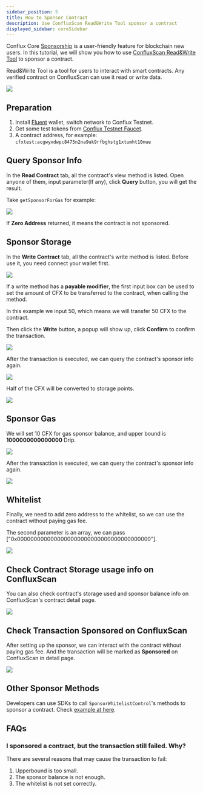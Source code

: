 ```yaml
---
sidebar_position: 5
title: How to Sponsor Contract
description: Use ConfluxScan Read&Write Tool sponsor a contract
displayed_sidebar: coreSidebar
---
```


Conflux Core [Sponsorship](../core-space-basics/sponsor-mechanism.md) is a user-friendly feature for blockchain new users. In this tutorial, we will show you how to use [ConfluxScan Read&Write Tool](https://testnet.confluxscan.io/address/cfxtest:aaejuaaaaaaaaaaaaaaaaaaaaaaaaaaaaeprn7v0eh?tab=contract-viewer) to sponsor a contract.

Read&Write Tool is a tool for users to interact with smart contracts. Any verified contract on ConfluxScan can use it read or write data.

![](./imgs/sponsor/sponsor-read-methods.png)

## Preparation

1. Install [Fluent](https://fluentwallet.com/) wallet, switch network to Conflux Testnet.
2. Get some test tokens from [Conflux Testnet Faucet](https://faucet.confluxnetwork.org/).
3. A contract address, for example: `cfxtest:acgwyxdwpc8475n2na9uk9rfbghstg1xtumht10mue`

## Query Sponsor Info

In the **Read Contract** tab, all the contract's view method is listed. Open anyone of them, input parameter(If any), click **Query** button, you will get the result.

Take `getSponsorForGas` for example:

![](./imgs/sponsor/query-gas-sponsor.png)

If **Zero Address** returned, it means the contract is not sponsored.

## Sponsor Storage

In the **Write Contract** tab, all the contract's write method is listed. Before use it, you need connect your wallet first.

![](./imgs/sponsor/set-collateral-sponsor.png)

If a write method has a **payable modifier**, the first input box can be used to set the amount of CFX to be transferred to the contract, when calling the method.

In this example we input 50, which means we will transfer 50 CFX to the contract.

Then click the **Write** button, a popup will show up, click **Confirm** to confirm the transaction.

![](./imgs/sponsor/set-collateral-sponsor-popup.png)

After the transaction is executed, we can query the contract's sponsor info again. 

![](./imgs/sponsor/query-sponsor-storage-balance.png)

Half of the CFX will be converted to storage points.

![](./imgs/sponsor/query-storage-points.png)

## Sponsor Gas

We will set 10 CFX for gas sponsor balance, and upper bound is **1000000000000000** Drip.

![](./imgs/sponsor/set-gas-sponsor.png)

After the transaction is executed, we can query the contract's sponsor info again.

![](./imgs/sponsor/query-sponsor-gas-balance.png)

## Whitelist

Finally, we need to add zero address to the whitelist, so we can use the contract without paying gas fee.

The second parameter is an array, we can pass ["0x0000000000000000000000000000000000000000"].

![](./imgs/sponsor/add-zero-address-whitelist.png)

## Check Contract Storage usage info on ConfluxScan

You can also check contract's storage used and sponsor balance info on ConfluxScan's contract detail page.

![](./imgs/sponsor/contract-detail-page.jpg)

## Check Transaction Sponsored on ConfluxScan

After setting up the sponsor, we can interact with the contract without paying gas fee. And the transaction will be marked as **Sponsored** on ConfluxScan in detail page.

![](./imgs/sponsor/tx-is-sponsored.jpg)

## Other Sponsor Methods

Developers can use SDKs to call `SponsorWhitelistControl`'s methods to sponsor a contract. Check [example at here](../core-space-basics/internal-contracts/sponsor-whitelist-control.md#how-to-sponsor-a-contract).

## FAQs

### I sponsored a contract, but the transaction still failed. Why?

There are several reasons that may cause the transaction to fail:

1. Upperbound is too small.
2. The sponsor balance is not enough.
3. The whitelist is not set correctly.
